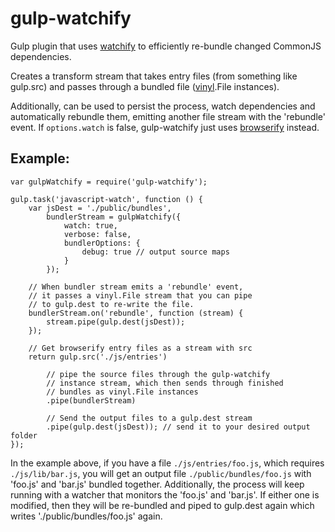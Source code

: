 gulp-watchify
=============

Gulp plugin that uses [watchify](https://github.com/substack/watchify) to efficiently re-bundle changed CommonJS dependencies.

Creates a transform stream that takes entry files (from something like gulp.src) and passes through a bundled file ([vinyl](https://github.com/wearefractal/vinyl).File instances).

Additionally, can be used to persist the process, watch dependencies and automatically rebundle them, emitting another file stream with the 'rebundle' event. If ```options.watch``` is false, gulp-watchify just uses [browserify](https://github.com/substack/node-browserify) instead.

Example:
--------

```
var gulpWatchify = require('gulp-watchify');

gulp.task('javascript-watch', function () {
    var jsDest = './public/bundles',
        bundlerStream = gulpWatchify({
            watch: true,
            verbose: false,
            bundlerOptions: {
                debug: true // output source maps
            }
        });

    // When bundler stream emits a 'rebundle' event,
    // it passes a vinyl.File stream that you can pipe
    // to gulp.dest to re-write the file.
    bundlerStream.on('rebundle', function (stream) {
        stream.pipe(gulp.dest(jsDest));
    });

    // Get browserify entry files as a stream with src
    return gulp.src('./js/entries')

        // pipe the source files through the gulp-watchify
        // instance stream, which then sends through finished
        // bundles as vinyl.File instances
        .pipe(bundlerStream)

        // Send the output files to a gulp.dest stream
        .pipe(gulp.dest(jsDest)); // send it to your desired output folder
});
```

In the example above, if you have a file ```./js/entries/foo.js```, which requires ```./js/lib/bar.js```, you will get an output file ```./public/bundles/foo.js``` with 'foo.js' and 'bar.js' bundled together. Additionally, the process will keep running with a watcher that monitors the 'foo.js' and 'bar.js'. If either one is modified, then they will be re-bundled and piped to gulp.dest again which writes './public/bundles/foo.js' again.

